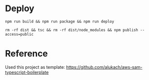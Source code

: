 # Deploy

```
npm run build && npm run package && npm run deploy

rm -rf dist && tsc && rm -rf dist/node_modules && npm publish --access=public
```

# Reference

Used this project as template: https://github.com/alukach/aws-sam-typescript-boilerplate
